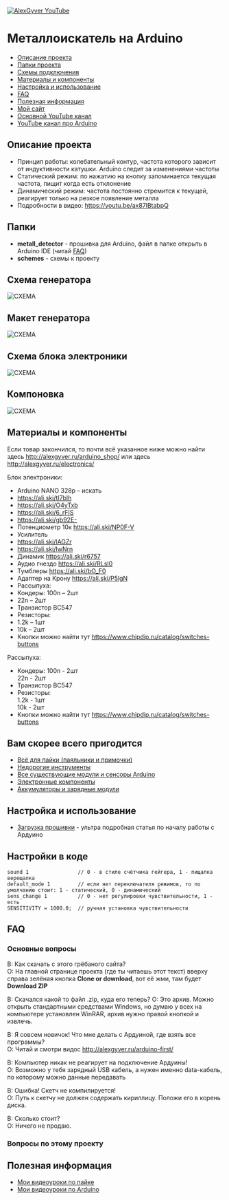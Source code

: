 [![AlexGyver YouTube](http://alexgyver.ru/git_banner.jpg)](https://www.youtube.com/channel/UCgtAOyEQdAyjvm9ATCi_Aig?sub_confirmation=1)
# Металлоискатель на Arduino
* [Описание проекта](#chapter-0)
* [Папки проекта](#chapter-1)
* [Схемы подключения](#chapter-2)
* [Материалы и компоненты](#chapter-3)
* [Настройка и использование](#chapter-4)
* [FAQ](#chapter-5)
* [Полезная информация](#chapter-6)
* [Мой сайт](http://alexgyver.ru/)
* [Основной YouTube канал](https://www.youtube.com/channel/UCgtAOyEQdAyjvm9ATCi_Aig?sub_confirmation=1)
* [YouTube канал про Arduino](https://www.youtube.com/channel/UC4axiS76D784-ofoTdo5zOA?sub_confirmation=1)

<a id="chapter-0"></a>
## Описание проекта
- Принцип работы: колебательный контур, частота которого зависит от индуктивности катушки. Arduino следит за изменениями частоты
- Статический режим: по нажатию на кнопку запоминается текущая частота, пищит когда есть отклонение
- Динамический режим: частота постоянно стремится к текущей, реагирует только на резкое появление металла
- Подробности в видео: https://youtu.be/ax87lBtabpQ

<a id="chapter-1"></a>
## Папки
- **metall_detector** - прошивка для Arduino, файл в папке открыть в Arduino IDE (читай [FAQ](#chapter-5))
- **schemes** - схемы к проекту

<a id="chapter-2"></a>
## Схема генератора
![СХЕМА](https://github.com/AlexGyver/MetallDetector-Arduino/blob/master/schemes/generator2.png)

## Макет генератора
![СХЕМА](https://github.com/AlexGyver/MetallDetector-Arduino/blob/master/schemes/maket.jpg)

## Схема блока электроники
![СХЕМА](https://github.com/AlexGyver/MetallDetector-Arduino/blob/master/schemes/scheme2.jpg)

## Компоновка
![СХЕМА](https://github.com/AlexGyver/MetallDetector-Arduino/blob/master/schemes/comp.jpg)

<a id="chapter-3"></a>
## Материалы и компоненты
Если товар закончился, то почти всё указанное ниже можно найти здесь http://alexgyver.ru/arduino_shop/ или здесь http://alexgyver.ru/electronics/

Блок электроники:
* Arduino NANO 328p – искать
* https://ali.ski/tI7blh
* https://ali.ski/O4yTxb
* https://ali.ski/6_rFIS
* https://ali.ski/gb92E-
* Потенциометр 10к https://ali.ski/NP0F-V
* Усилитель
* https://ali.ski/lAGZr
* https://ali.ski/IwNrn
* Динамик https://ali.ski/r6757
* Аудио гнездо https://ali.ski/RLsI0
* Тумблеры https://ali.ski/bO_F0
* Адаптер на Крону https://ali.ski/P5lgN
* Рассыпуха:
* Кондеры: 100n – 2шт
* 22n – 2шт
* Транзистор BC547
* Резисторы:
* 1.2k – 1шт
* 10k – 2шт
* Кнопки можно найти тут https://www.chipdip.ru/catalog/switches-buttons

Рассыпуха:  
* Кондеры: 
100n - 2шт  
22n - 2шт  
* Транзистор BC547
* Резисторы:  
1.2k - 1шт  
10k - 2шт  
* Кнопки можно найти тут https://www.chipdip.ru/catalog/switches-buttons

## Вам скорее всего пригодится
* [Всё для пайки (паяльники и примочки)](http://alexgyver.ru/all-for-soldering/)
* [Недорогие инструменты](http://alexgyver.ru/my_instruments/)
* [Все существующие модули и сенсоры Arduino](http://alexgyver.ru/arduino_shop/)
* [Электронные компоненты](http://alexgyver.ru/electronics/)
* [Аккумуляторы и зарядные модули](http://alexgyver.ru/18650/)

<a id="chapter-4"></a>
## Настройка и использование
* [Загрузка прошивки](http://alexgyver.ru/arduino-first/) - ультра подробная статья по началу работы с Ардуино

## Настройки в коде
    sound 1                // 0 - в стиле счётчика гейгера, 1 - пищалка верещалка
    default_mode 1         // если нет переключателя режимов, то по умолчанию стоит: 1 - статический, 0 - динамический
    sens_change 1          // 0 - нет регулировки чувствительности, 1 - есть
    SENSITIVITY = 1000.0;  // ручная установка чувствительности


<a id="chapter-5"></a>
## FAQ
### Основные вопросы
В: Как скачать с этого грёбаного сайта?  
О: На главной странице проекта (где ты читаешь этот текст) вверху справа зелёная кнопка **Clone or download**, вот её жми, там будет **Download ZIP**

В: Скачался какой то файл .zip, куда его теперь?
О: Это архив. Можно открыть стандартными средствами Windows, но думаю у всех на компьютере установлен WinRAR, архив нужно правой кнопкой и извлечь.

В: Я совсем новичок! Что мне делать с Ардуиной, где взять все программы?  
О: Читай и смотри видос http://alexgyver.ru/arduino-first/

В: Компьютер никак не реагирует на подключение Ардуины!  
О: Возможно у тебя зарядный USB кабель, а нужен именно data-кабель, по которому можно данные передавать

В: Ошибка! Скетч не компилируется!  
О: Путь к скетчу не должен содержать кириллицу. Положи его в корень диска.

В: Сколько стоит?  
О: Ничего не продаю.

### Вопросы по этому проекту
<a id="chapter-6"></a>
## Полезная информация
* [Мои видеоуроки по пайке](https://www.youtube.com/playlist?list=PLOT_HeyBraBuMIwfSYu7kCKXxQGsUKcqR)
* [Мои видеоуроки по Arduino](http://alexgyver.ru/arduino_lessons/)